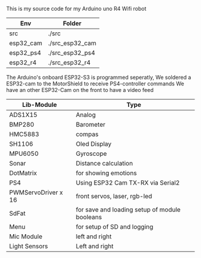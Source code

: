This is my source code for my Arduino uno R4 Wifi robot

|Env| Folder|
|------|-----|
|src|./src|
|esp32_cam|./src_esp32_cam|
|esp32_ps4|./src_esp32_ps4|
|esp32_r4|./src_esp32_r4|


The Arduino's onboard ESP32-S3 is programmed seperatly,
We soldered a ESP32-cam to the MotorShield to receive PS4-controller commands
We have an other ESP32-Cam on the front to have a video feed
 

|Lib-Module| Type|
|------|-----|
|ADS1X15 | Analog|
|BMP280| Barometer|
|HMC5883| compas|
|SH1106| Oled Display|
|MPU6050|Gyroscope|
|Sonar | Distance calculation|
|DotMatrix| for showing emotions|
|PS4| Using ESP32 Cam TX-RX via Serial2 |
|PWMServoDriver x 16| front servos, laser,  rgb-led|
|SdFat| for save and loading setup of module booleans |
|Menu| for setup of SD and logging|
|Mic Module| left and right|
|Light Sensors| Left and right|
